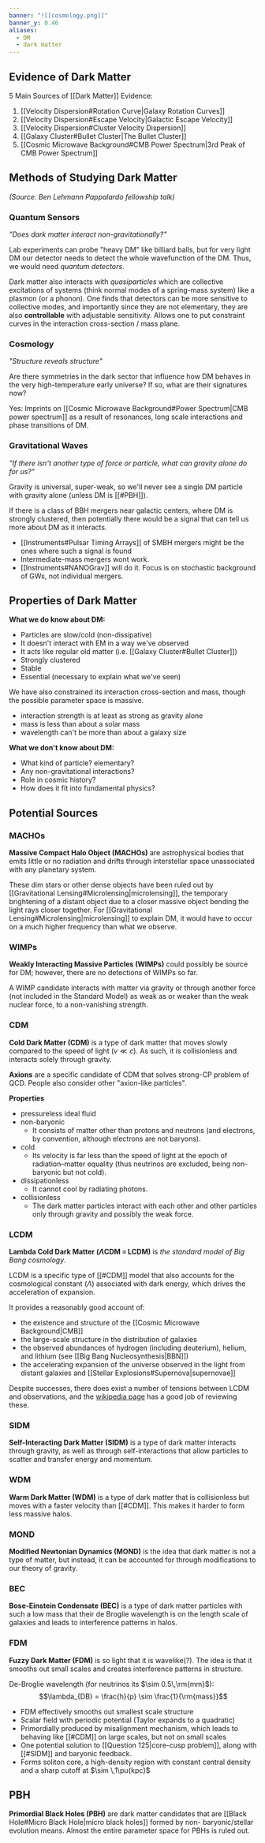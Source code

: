 ```yaml
---
banner: "![[cosmology.png]]"
banner_y: 0.46
aliases:
  - DM
  - dark matter
---
```

## Evidence of Dark Matter

5 Main Sources of [[Dark Matter]] Evidence:
1. [[Velocity Dispersion#Rotation Curve|Galaxy Rotation Curves]]
2. [[Velocity Dispersion#Escape Velocity|Galactic Escape Velocity]]
3. [[Velocity Dispersion#Cluster Velocity Dispersion]]
4. [[Galaxy Cluster#Bullet Cluster|The Bullet Cluster]]
5. [[Cosmic Microwave Background#CMB Power Spectrum|3rd Peak of CMB Power Spectrum]]

## Methods of Studying Dark Matter
*(Source: Ben Lehmann Pappalardo fellowship talk)*

### Quantum Sensors
*"Does dark matter interact non-gravitationally?"*

Lab experiments can probe "heavy DM" like billiard balls, but for very light DM our detector needs to detect the whole wavefunction of the DM. Thus, we would need *quantum detectors*.

Dark matter also interacts with *quasiparticles* which are collective excitations of systems (think normal modes of a spring-mass system) like a plasmon (or a phonon). One finds that detectors can be more sensitive to collective modes, and importantly since they are not elementary, they are also **controllable** with adjustable sensitivity. Allows one to put constraint curves in the interaction cross-section / mass plane.

### Cosmology
*"Structure reveals structure"*

Are there symmetries in the dark sector that influence how DM behaves in the very high-temperature early universe? If so, what are their signatures now? 

Yes: Imprints on [[Cosmic Microwave Background#Power Spectrum|CMB power spectrum]] as a result of resonances, long scale interactions and phase transitions of DM.

### Gravitational Waves
*"If there isn't another type of force or particle, what can gravity alone do for us?"*

Gravity is universal, super-weak, so we'll never see a single DM particle with gravity alone (unless DM is [[#PBH]]).

If there is a class of BBH mergers near galactic centers, where DM is strongly clustered, then potentially there would be a signal that can tell us more about DM as it interacts.
- [[Instruments#Pulsar Timing Arrays]] of SMBH mergers might be the ones where such a signal is found
- Intermediate-mass mergers wont work.
- [[Instruments#NANOGrav]] will do it. Focus is on stochastic background of GWs, not individual mergers. 

## Properties of Dark Matter

**What we do know about DM:**
- Particles are slow/cold (non-dissipative)
- It doesn't interact with EM in a way we've observed
- It acts like regular old matter (i.e. [[Galaxy Cluster#Bullet Cluster]])
- Strongly clustered
- Stable
- Essential (necessary to explain what we've seen)

We have also constrained its interaction cross-section and mass, though the possible parameter space is massive.
- interaction strength is at least as strong as gravity alone
- mass is less than about a solar mass
- wavelength can't be more than about a galaxy size

**What we don't know about DM:**
- What kind of particle? elementary?
- Any non-gravitational interactions?
- Role in cosmic history?
- How does it fit into fundamental physics?

## Potential Sources
### MACHOs

**Massive Compact Halo Object (MACHOs)** are astrophysical bodies that emits little or no radiation and drifts through interstellar space unassociated with any planetary system.

These dim stars or other dense objects have been ruled out by [[Gravitational Lensing#Microlensing|microlensing]], the temporary brightening of a distant object due to a closer massive object bending the light rays closer together. For [[Gravitational Lensing#Microlensing|microlensing]] to explain DM, it would have to occur on a much higher frequency than what we observe.

### WIMPs

**Weakly Interacting Massive Particles (WIMPs)** could possibly be source for DM; however, there are no detections of WIMPs so far. 

A WIMP candidate interacts with matter via gravity or through another force (not included in the Standard Model) as weak as or weaker than the weak nuclear force, to a non-vanishing strength.

### CDM

**Cold Dark Matter (CDM)** is a type of dark matter that moves slowly compared to the speed of light ($v \ll c$). As such, it is collisionless and interacts solely through gravity.

**Axions** are a specific candidate of CDM that solves strong-CP problem of QCD. People also consider other "axion-like particles".

**Properties**
- pressureless ideal fluid
- non-baryonic
	- It consists of matter other than protons and neutrons (and electrons, by convention, although electrons are not baryons).
- cold
	- Its velocity is far less than the speed of light at the epoch of radiation–matter equality (thus neutrinos are excluded, being non-baryonic but not cold).
- dissipationless
	- It cannot cool by radiating photons.
- collisionless
	- The dark matter particles interact with each other and other particles only through gravity and possibly the weak force.

### LCDM

**Lambda Cold Dark Matter ($\Lambda$CDM $\equiv$ LCDM)** is *the standard model of Big Bang cosmology*. 

LCDM is a specific type of [[#CDM]] model that also accounts for the cosmological constant ($\Lambda$) associated with dark energy, which drives the acceleration of expansion.

It provides a reasonably good account of:
- the existence and structure of the [[Cosmic Microwave Background|CMB]]
- the large-scale structure in the distribution of galaxies
- the observed abundances of hydrogen (including deuterium), helium, and lithium (see [[Big Bang Nucleosynthesis|BBN]])
- the accelerating expansion of the universe observed in the light from distant galaxies and [[Stellar Explosions#Supernova|supernovae]]

Despite successes, there does exist a number of tensions between LCDM and observations, and the [wikipedia page](https://en.wikipedia.org/wiki/Lambda-CDM_model) has a good job of reviewing these.

### SIDM

**Self-Interacting Dark Matter (SIDM)** is a type of dark matter interacts through gravity, as well as through self-interactions that allow particles to scatter and transfer energy and momentum.

### WDM

**Warm Dark Matter (WDM)** is a type of dark matter that is collisionless but moves with a faster velocity than [[#CDM]]. This makes it harder to form less massive halos.

### MOND

**Modified Newtonian Dynamics (MOND)** is the idea that dark matter is not a type of matter, but instead, it can be accounted for through modifications to our theory of gravity.

### BEC

**Bose-Einstein Condensate (BEC)** is a type of dark matter particles with such a low mass that their de Broglie wavelength is on the length scale of galaxies and leads to interference patterns in halos.

### FDM

**Fuzzy Dark Matter (FDM)** is so light that it is wavelike(?). The idea is that it smooths out small scales and creates interference patterns in structure.

De-Broglie wavelength (for neutrinos its $\sim 0.5\,\rm{mm}$):$$\lambda_{DB} = \frac{h}{p} \sim \frac{1}{\rm{mass}}$$
- FDM effectively smooths out smallest scale structure
- Scalar field with periodic potential (Taylor expands to a quadratic)
- Primordially produced by misalignment mechanism, which leads to behaving like [[#CDM]] on large scales, but not on small scales
- One potential solution to [[Question 125|core-cusp problem]], along with [[#SIDM]] and baryonic feedback.
- Forms soliton core, a high-density region with constant central density and a sharp cutoff at $\sim \,1\pu{kpc}$ 

## PBH

**Primordial Black Holes (PBH)** are dark matter candidates that are [[Black Hole#Micro Black Hole|micro black holes]] formed by non- baryonic/stellar evolution means. Almost the entire parameter space for PBHs is ruled out.
